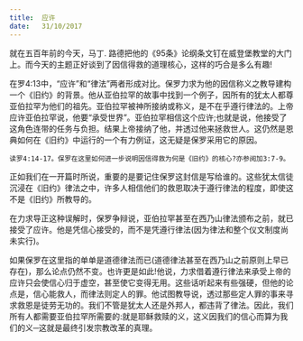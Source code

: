 ```yaml
---
title:  应许
date:   31/10/2017
---
```


就在五百年前的今天，马丁. 路德把他的《95条》论纲条文钉在威登堡教堂的大门上。而今天的主题正好谈到了因信得救的道理核心，这样的巧合是多么有趣!

在罗4:13中，“应许”和“律法”两者形成对比。保罗力求为他的因信称义之教导建构一个《旧约》的背景。他从亚伯拉罕的故事中找到一个例子，因所有的犹太人都尊亚伯拉罕为他们的祖先。亚伯拉罕被神所接纳或称义，是不在乎遵行律法的。上帝应许亚伯拉罕说，他要“承受世界”。亚伯拉罕相信这个应许;也就是说，他接受了这角色连带的任务与负担。结果上帝接纳了他，并透过他来拯救世人。这仍然是恩典如何在《旧约》中运行的一个有力例证，这无疑是保罗采用它的原因。

`读罗4:14-17。保罗在这里如何进一步说明因信得救为何是《旧约》的核心?亦参阅加3:7-9。`

正如我们在一开篇时所说，重要的是要记住保罗这封信是写给谁的。这些犹太信徒沉浸在《旧约》律法之中，许多人相信他们的救恩取决于遵行律法的程度，即使这不是《旧约》所教导的。

在力求导正这种误解时，保罗争辩说，亚伯拉罕甚至在西乃山律法颁布之前，就已接受了应许。他是凭信心接受的，而不是凭遵行律法(因为律法和整个仪文制度尚未实行)。

如果保罗在这里指的单单是道德律法而已(道德律法甚至在西乃山之前原则上早已存在)，那么论点仍然不变。也许更是如此!他说，力求借着遵行律法来承受上帝的应许只会使信心归于虚空，甚至使它变得无用。这些话听起来有些强硬，但他的论点是，信心能救人，而律法则定人的罪。他试图教导说，透过那些定人罪的事来寻求救恩是徒劳无功的。我们不管是犹太人还是外邦人，都违背了律法。因此，我们所有人都需要亚伯拉罕所需要的:就是耶稣救赎的义，这义因我们的信心而算为我们的义─这就是最终引发宗教改革的真理。
